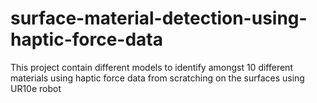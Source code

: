 # surface-material-detection-using-haptic-force-data
This project contain different models to identify amongst 10 different materials using haptic force data from scratching on the surfaces using UR10e robot
